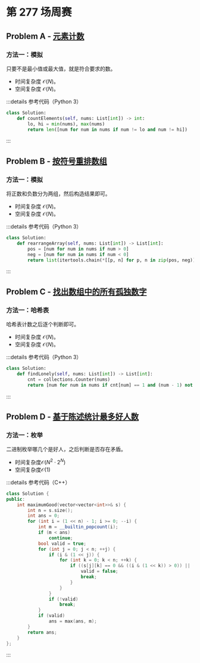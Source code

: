 # 第 277 场周赛

## Problem A - [元素计数](https://leetcode.cn/problems/count-elements-with-strictly-smaller-and-greater-elements/)

### 方法一：模拟

只要不是最小值或最大值，就是符合要求的数。

- 时间复杂度 $\mathcal{O}(N)$。
- 空间复杂度 $\mathcal{O}(N)$。

:::details 参考代码（Python 3）

```python
class Solution:
    def countElements(self, nums: List[int]) -> int:
        lo, hi = min(nums), max(nums)
        return len([num for num in nums if num != lo and num != hi])
```

:::

## Problem B - [按符号重排数组](https://leetcode.cn/problems/rearrange-array-elements-by-sign/)

### 方法一：模拟

将正数和负数分为两组，然后构造结果即可。

- 时间复杂度 $\mathcal{O}(N)$。
- 空间复杂度 $\mathcal{O}(N)$。

:::details 参考代码（Python 3）

```python
class Solution:
    def rearrangeArray(self, nums: List[int]) -> List[int]:
        pos = [num for num in nums if num > 0]
        neg = [num for num in nums if num < 0]
        return list(itertools.chain(*[[p, n] for p, n in zip(pos, neg)]))
```

:::

## Problem C - [找出数组中的所有孤独数字](https://leetcode.cn/problems/find-all-lonely-numbers-in-the-array/)

### 方法一：哈希表

哈希表计数之后逐个判断即可。

- 时间复杂度 $\mathcal{O}(N)$。
- 空间复杂度 $\mathcal{O}(N)$。

:::details 参考代码（Python 3）

```python
class Solution:
    def findLonely(self, nums: List[int]) -> List[int]:
        cnt = collections.Counter(nums)
        return [num for num in nums if cnt[num] == 1 and (num - 1) not in cnt and (num + 1) not in cnt]
```

:::

## Problem D - [基于陈述统计最多好人数](https://leetcode.cn/problems/maximum-good-people-based-on-statements/)

### 方法一：枚举

二进制枚举哪几个是好人，之后判断是否存在矛盾。

- 时间复杂度$\mathcal{O}(N^2\cdot2^N)$
- 空间复杂度$\mathcal{O}(1)$

:::details 参考代码（C++）

```cpp
class Solution {
public:
    int maximumGood(vector<vector<int>>& s) {
        int n = s.size();
        int ans = 0;
        for (int i = (1 << n) - 1; i >= 0; --i) {
            int m = __builtin_popcount(i);
            if (m < ans)
                continue;
            bool valid = true;
            for (int j = 0; j < n; ++j) {
                if (i & (1 << j)) {
                    for (int k = 0; k < n; ++k) {
                        if ((s[j][k] == 0 && ((i & (1 << k)) > 0)) || (s[j][k] == 1 && ((i & (1 << k)) == 0))) {
                            valid = false;
                            break;
                        }
                    }
                }
                if (!valid)
                    break;
            }
            if (valid)
                ans = max(ans, m);
        }
        return ans;
    }
};
```

:::
